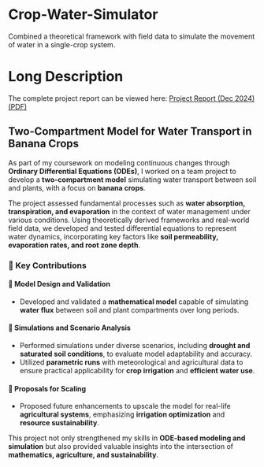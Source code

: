 # Crop-Water-Simulator
Combined a theoretical framework with field data to simulate the movement of water in a single-crop system.

# Long Description

The complete project report can be viewed here: [Project Report (Dec 2024) (PDF)](ODE%20Project%20–%2006-12-2024%200023%20hours.pdf")

## Two-Compartment Model for Water Transport in Banana Crops

As part of my coursework on modeling continuous changes through **Ordinary Differential Equations (ODEs)**, I worked on a team project to develop a **two-compartment model** simulating water transport between soil and plants, with a focus on **banana crops**.

The project assessed fundamental processes such as **water absorption, transpiration, and evaporation** in the context of water management under various conditions. Using theoretically derived frameworks and real-world field data, we developed and tested differential equations to represent water dynamics, incorporating key factors like **soil permeability, evaporation rates, and root zone depth**.

### 🔹 Key Contributions  

#### 📌 Model Design and Validation  
- Developed and validated a **mathematical model** capable of simulating **water flux** between soil and plant compartments over long periods.  

#### 📌 Simulations and Scenario Analysis  
- Performed simulations under diverse scenarios, including **drought and saturated soil conditions**, to evaluate model adaptability and accuracy.  
- Utilized **parametric runs** with meteorological and agricultural data to ensure practical applicability for **crop irrigation** and **efficient water use**.  

#### 📌 Proposals for Scaling  
- Proposed future enhancements to upscale the model for real-life **agricultural systems**, emphasizing **irrigation optimization** and **resource sustainability**.  

This project not only strengthened my skills in **ODE-based modeling and simulation** but also provided valuable insights into the intersection of **mathematics, agriculture, and sustainability**.
